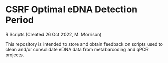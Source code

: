 # CSRF Optimal eDNA Detection Period 
R Scripts (Created 26 Oct 2022, M. Morrison)



This repository is intended to store and obtain feedback on scripts used to clean and/or consolidate eDNA data from metabarcoding and qPCR projects. 

